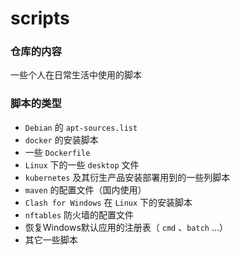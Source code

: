 # scripts

### 仓库的内容

一些个人在日常生活中使用的脚本

### 脚本的类型

- `Debian` 的 `apt-sources.list`
- `docker` 的安装脚本
- 一些 `Dockerfile`
- `Linux` 下的一些 `desktop` 文件
- `kubernetes` 及其衍生产品安装部署用到的一些列脚本
- `maven` 的配置文件（国内使用）
- `Clash for Windows` 在 `Linux` 下的安装脚本
- `nftables` 防火墙的配置文件
- 恢复Windows默认应用的注册表（ `cmd` 、`batch` ...）
- 其它一些脚本